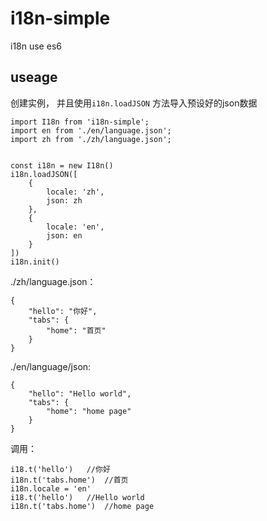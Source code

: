 # i18n-simple
i18n use es6
## useage
创建实例， 并且使用`i18n.loadJSON` 方法导入预设好的json数据
`````````````
import I18n from 'i18n-simple';
import en from './en/language.json';
import zh from './zh/language.json';


const i18n = new I18n()
i18n.loadJSON([
    {
        locale: 'zh',
        json: zh
    },
    {
        locale: 'en',
        json: en
    }
])
i18n.init()
`````````````

./zh/language.json：
```````````````
{
    "hello": "你好",
    "tabs": {
        "home": "首页"
    }
}
```````````````

./en/language/json:
```````````````
{
    "hello": "Hello world",
    "tabs": {
        "home": "home page"
    }
}
```````````````

调用：
```````````````````````````
i18.t('hello')   //你好
i18n.t('tabs.home')  //首页
i18n.locale = 'en'
i18.t('hello')   //Hello world
i18n.t('tabs.home')  //home page
```````````````````````````
